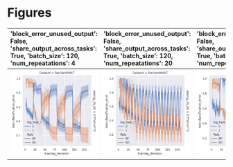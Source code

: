 
# Figures

| 'block_error_unused_output': False, 'share_output_across_tasks': True, 'batch_size': 120, 'num_repeatations': 4   | 'block_error_unused_output': False, 'share_output_across_tasks': True, 'batch_size': 120, 'num_repeatations': 20   | 'block_error_unused_output': False, 'share_output_across_tasks': True, 'batch_size': 500, 'num_repeatations': 4   | 'block_error_unused_output': False, 'share_output_across_tasks': True, 'batch_size': 500, 'num_repeatations': 20   | 'block_error_unused_output': False, 'share_output_across_tasks': True, 'batch_size': 2000, 'num_repeatations': 4   | 'block_error_unused_output': False, 'share_output_across_tasks': True, 'batch_size': 2000, 'num_repeatations': 20   |
|:------------------------------------------------------------------------------------------------------------------|:-------------------------------------------------------------------------------------------------------------------|:------------------------------------------------------------------------------------------------------------------|:-------------------------------------------------------------------------------------------------------------------|:-------------------------------------------------------------------------------------------------------------------|:--------------------------------------------------------------------------------------------------------------------|
| ![](./base-shuffle-task-1-plot-False_True_120_4.png)                                                              | ![](./base-shuffle-task-1-plot-False_True_120_20.png)                                                              | ![](./base-shuffle-task-1-plot-False_True_500_4.png)                                                              | ![](./base-shuffle-task-1-plot-False_True_500_20.png)                                                              | ![](./base-shuffle-task-1-plot-False_True_2000_4.png)                                                              | ![](./base-shuffle-task-1-plot-False_True_2000_20.png)                                                              |
